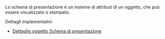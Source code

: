 Lo schema di presentazione è un insieme di attributi di un oggetto, che può essere visualizzato o stampato.

Dettagli implementativi
- [Dettaglio oggetto Schema di presentazione](Sorgenti/OG/OG/SP_D)

